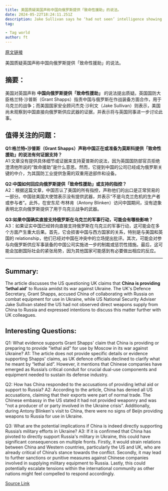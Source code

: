 ```yaml
---
title: 美国质疑英国声称中国向俄罗斯提供「致命性援助」的说法。
date: 2024-05-22T18:24:11.251Z
description: Jake Sullivan says he ‘had not seen’ intelligence showing collaboration ‘on combat equipment’
tag: 

- Tag world
author: ft
---
```


[原文链接](https://ft.com/content/44ad9fc5-6ccf-47f0-b075-8bef0a9a1cd9)

美国质疑英国声称中国向俄罗斯提供「致命性援助」的说法。

## 摘要：
美国对英国声称 **中国向俄罗斯提供「致命性援助」** 的说法提出质疑。英国国防大臣格兰特·沙普斯（Grant Shapps）指责中国与俄罗斯在作战装备方面合作，用于乌克兰的战争；而美国国家安全顾问杰克·沙利文（Jake Sullivan）则表示，美国尚未观察到中国直接向俄罗斯供应武器的证据，并表示将与英国同事进一步讨论此事。

## 值得关注的问题：
**Q1:格兰特•沙普斯（Grant Shapps）声称中国正在或准备为莫斯科提供「致命性援助」的说法有何证据支持？**  
A1:文章没有提供具体细节或证据来支持夏普斯的说法，因为英国国防部官员拒绝澄清他所说的“致命援助”是什么意思。然而，它提到中国的公司已经成为俄罗斯关键的中介，为其国防工业提供急需的双重用途部件和设备。  

**Q2:中国如何回应向俄罗斯提供「致命性援助」或支持的指控？**  
A2：根据这篇文章，中国否认了美国的所有指控，声称他们的出口是正常贸易的一部分。中国驻美国大使馆表示没有提供武器，并表示“不是乌克兰危机的生产者或参与者”。此外，在安东尼·布林肯（Antony Blinken）访问中国期间，没有迹象表明北京向俄罗斯提供了用于乌克兰战争的武器。  

**Q3:如果中国确实直接支持俄罗斯在乌克兰的军事行动，可能会有哪些影响？**  
A3：如果证实中国已经转向直接支持俄罗斯在乌克兰的军事行动，这可能会在多个方面产生重大后果。首先，它会损害中国与西方国家的关系，特别是与美国和英国的 relationship，他们已经对中国在冲突中的立场提出批评。其次，可能会对参与向俄罗斯供应军事装备的中国公司实施进一步的制裁或惩罚性措施。最后，这可能会加剧国际社会的紧张局势，因为其他国家可能感到有必要做出相应的反应。

---

## Summary:
The article discusses the US questioning UK claims that **China is providing ‘lethal aid’** to Russia amidst its war against Ukraine. The UK's Defence Secretary, Grant Shapps, accused China of collaborating with Russia on combat equipment for use in Ukraine, while US National Security Adviser Jake Sullivan stated the US had not observed direct weapons supply from China to Russia and expressed intentions to discuss this matter further with UK colleagues.

## Interesting Questions:
Q1: What evidence supports Grant Shapps' claim that China is providing or preparing to provide "lethal aid" for use by Moscow in its war against Ukraine?
A1: The article does not provide specific details or evidence supporting Shapps' claims, as UK defence officials declined to clarify what he meant by “lethal aid”. However, it mentions that Chinese companies have emerged as Russia’s critical conduit for crucial dual-use components and equipment needed to sustain its defense industry.

Q2: How has China responded to the accusations of providing lethal aid or support to Russia?
A2: According to the article, China has denied all US accusations, claiming that their exports were part of normal trade. The Chinese embassy in the US stated it had not provided weaponry and was “not a producer of or party involved in the Ukraine crisis”. Additionally, during Antony Blinken's visit to China, there were no signs of Beijn providing weapons to Russia for use in Ukraine.

Q3: What are the potential implications if China is indeed directly supporting Russia’s military efforts in Ukraine?
A3: If it is confirmed that China has pivoted to directly support Russia's military in Ukraine, this could have significant consequences on multiple fronts. Firstly, it would strain relations between China and Western countries, particularly the US and UK, who are already critical of China’s stance towards the conflict. Secondly, it may lead to further sanctions or punitive measures against Chinese companies involved in supplying military equipment to Russia. Lastly, this could potentially escalate tensions within the international community as other nations might feel compelled to respond accordingly.


[Source Link](https://ft.com/content/44ad9fc5-6ccf-47f0-b075-8bef0a9a1cd9)

